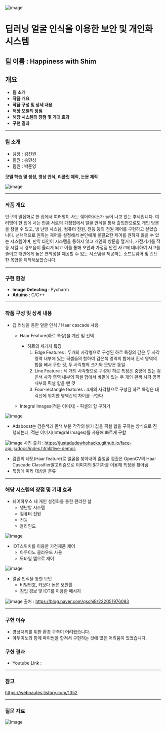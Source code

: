![image](https://user-images.githubusercontent.com/96164365/205704618-16522092-7310-4674-b19c-b2dcd108461d.png)

# 딥러닝 얼굴 인식을 이용한 보안 및 개인화 시스템


## 팀 이름 : Happiness with Shim



## 개요
- **팀 소개**
- **작품 개요**
- **작품 구성 및 상세 내용**
- **해당 모델의 장점**
- **해당 시스템의 장점 및 기대 효과**
- **구현 결과**

---

### 팀 소개

- 팀장 : 김진원 
- 팀원 : 송민성
- 팀원 : 박준영

**모델 학습 및 생성, 영상 인식, 리플릿 제작, 논문 제작**

![image](https://user-images.githubusercontent.com/96164365/205486610-3e3a1484-7327-468b-b491-c7b3c744299b.png)


---

### 작품 개요

인구의 밀집화로 한 집에서 여러명이 사는 쉐어하우스가 늘어 나고 있는 추세입니다. 여러명이 한 집에 사는 만큼 서로의 가정집에서 얼굴 인식을 통해 출입만으로도 개인 방문을 잠굴 수 있고, 냉 난방 시스템, 컴퓨터 전원, 전등 등의 전원 제어를 구현하고 싶었습니다. 선택적으로 원하는 제어를 설정해서 본인에게 불필요한 제어를 원하지 않을 수 있는 시스템이며, 만약 타인이 시스템을 통하지 않고 개인의 방문을 열거나, 가전기기를 작동 시킬 시 경보음이 울리게 되고 이를 통해 보안과 가정집 안전 사고에 대비하여 사고를 줄이고 개인에게 높은 편의성을 제공할 수 있는 시스템을 제공하는 소프트웨어 및 간단한 목업을 제작해보았습니다.

---

### 구현 환경
- **Image Detecting** : Pycharm
- **Aduino** : C/C++

---

### 작품 구성 및 상세 내용

- 딥 러닝을 통한 얼굴 인식 / Haar cascade 사용

  - Haar Feature(하르 특징)을 계산 및 선택
    - 하르의 세가지 특징
      1. Edge Features : 두개의 사각형으로 구성된 하르 특징의 값은 두 사각 영역 내부에 있는 픽셀들의 합하여 검은색 영역의 합에서 흰색 영역의 합을 빼서 구한 것, 두 사각형의 크기와 모양은 동일
      2. Line Feature : 세 개의 사각형으로 구성된 하르 특징은 중앙에 있는 검은색 사각 영역 내부의 픽셀 합에서 바깥에 있는 두 개의 흰색 사각 영역 내부의 픽셀 합을 뺀 것
      3. Four-rectangle features : 4개의 사각형으로 구성된 하르 특징은 대각선에 위치한 영역간의 차이를 구한다

  - Integral Images(적분 이미지) - 픽셀의 합 구하기

![image](https://user-images.githubusercontent.com/96164365/205641458-0e982f2b-6267-473a-b9d7-aca5b9e0a71f.png)


  - Adaboost는 검은색과 흰색 부분 각각의 밝기 값을 픽셀 합을 구하는 방식으로 진행되는데, 적분 이미지(Integral Images)를 사용해 빠르게 구함

![image](https://user-images.githubusercontent.com/96164365/205486237-5297f0b5-810d-4cb7-b528-be725b48b97d.png)
사진 출처 : https://justadudewhohacks.github.io/face-api.js/docs/index.html#live-demos
 
 
 - 검흰의 네모(Haar feature)로 얼굴을 찾아내어 줌얼굴 검출은 OpenCV의 Haar Cascade Classifier알고리즘으로 이미지의 밝기차를 이용해 특징을 찾아냄
  - 특징에 따라 대상을 분류



---


### 해당 시스템의 장점 및 기대 효과
- 쉐어하우스 내 개인 설정화를 통한 편리한 삶
  - 냉난방 시스템
  - 컴퓨터 전원
  - 전등
  - 블라인드



![image](https://user-images.githubusercontent.com/96164365/205485907-0b117447-1e67-42c7-ba05-1b017ddef05f.png)



- IOT스위치를 이용한 가전제품 제어
  - 아두이노 클라우드 사용
  - 모바일 앱으로 제어

![image](https://user-images.githubusercontent.com/96164365/205488774-e0a3da41-47e9-4f8c-a6a1-013fe5c7d278.png)



- 얼굴 인식을 통한 보안
  - 비밀번호, 키보다 높은 보안률
  - 침입 경보 및 IOT를 이용한 메시지



![image](https://user-images.githubusercontent.com/96164365/205486868-0c825aee-d878-4a5b-907b-8b972d8c791e.png)
출처 : https://blog.naver.com/qschj8/222051976093

---
### 구현 이슈
  - 영상처리를 위한 환경 구축이 어려웠습니다.
  - 아두이노와 함께 파이썬을 합쳐서 구현하는 것에 많은 어려움이 있었습니다.

### 구현 결과

- Youtube Link : 


---

### 참고
https://webnautes.tistory.com/1352


---

### 질문 자료

![image](https://user-images.githubusercontent.com/96164365/205696551-94b3a963-bd52-4042-a8d1-8ca1169caba7.png)







